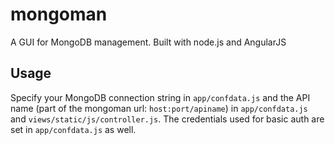 # mongoman
A GUI for MongoDB management. Built with node.js and AngularJS

## Usage
Specify your MongoDB connection string in `app/confdata.js` and the API name (part of the mongoman url: `host:port/apiname`) in `app/confdata.js` and `views/static/js/controller.js`.
The credentials used for basic auth are set in `app/confdata.js` as well.
